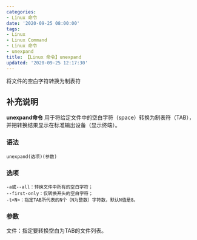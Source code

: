 ```yaml
---
categories:
- Linux 命令
date: '2020-09-25 08:00:00'
tags:
- Linux
- Linux Command
- Linux 命令
- unexpand
title: 【Linux 命令】unexpand
updated: '2020-09-25 12:17:30'
---
```


将文件的空白字符转换为制表符

## 补充说明

**unexpand命令** 用于将给定文件中的空白字符（space）转换为制表符（TAB），并把转换结果显示在标准输出设备（显示终端）。

###  语法

```shell
unexpand(选项)(参数)
```

###  选项

```shell
-a或--all：转换文件中所有的空白字符；
--first-only：仅转换开头的空白字符；
-t<N>：指定TAB所代表的N个（N为整数）字符数，默认N值是8。
```

###  参数

文件：指定要转换空白为TAB的文件列表。


